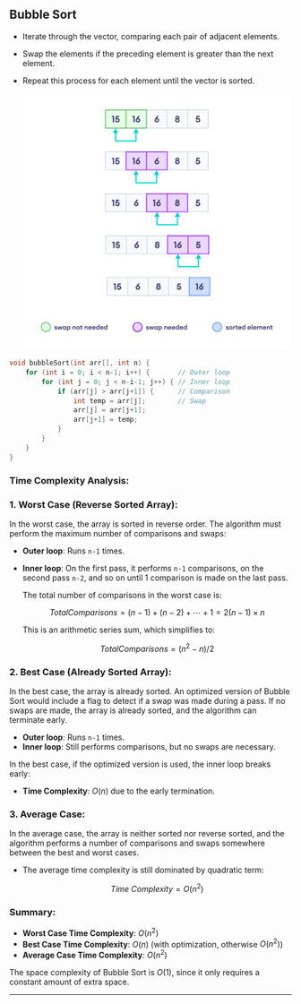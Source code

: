 ## Bubble Sort

- Iterate through the vector, comparing each pair of adjacent elements.
- Swap the elements if the preceding element is greater than the next element.
- Repeat this process for each element until the vector is sorted.

  ![bubbleSort](../Images/bubbleSort.png)


```cpp
void bubbleSort(int arr[], int n) {
    for (int i = 0; i < n-1; i++) {       // Outer loop
        for (int j = 0; j < n-i-1; j++) { // Inner loop
            if (arr[j] > arr[j+1]) {      // Comparison
                int temp = arr[j];        // Swap
                arr[j] = arr[j+1];
                arr[j+1] = temp;
            }
        }
    }
}

```

### Time Complexity Analysis:

### 1. **Worst Case (Reverse Sorted Array):**

In the worst case, the array is sorted in reverse order. The algorithm must perform the maximum number of comparisons and swaps:

- **Outer loop**: Runs `n-1` times.
- **Inner loop**: On the first pass, it performs `n-1` comparisons, on the second pass `n-2`, and so on until 1 comparison is made on the last pass.

  The total number of comparisons in the worst case is:

  $$
  Total Comparisons= (n−1)+(n−2)+⋯+1=2(n−1)×n
  $$

  This is an arithmetic series sum, which simplifies to:

  $$
  Total Comparisons = (n^2 - n)/2
  $$


### 2. **Best Case (Already Sorted Array):**

In the best case, the array is already sorted. An optimized version of Bubble Sort would include a flag to detect if a swap was made during a pass. If no swaps are made, the array is already sorted, and the algorithm can terminate early.

- **Outer loop**: Runs `n-1` times.
- **Inner loop**: Still performs comparisons, but no swaps are necessary.

In the best case, if the optimized version is used, the inner loop breaks early:

- **Time Complexity**:  $O(n)$ due to the early termination.

### 3. **Average Case:**

In the average case, the array is neither sorted nor reverse sorted, and the algorithm performs a number of comparisons and swaps somewhere between the best and worst cases.

- The average time complexity is still dominated by quadratic term:

  $$
  Time \ Complexity = O(n^2)
  $$


### Summary:

- **Worst Case Time Complexity**: $O(n^2)$
- **Best Case Time Complexity**: $O(n)$ (with optimization, otherwise $O(n^2)$)
- **Average Case Time Complexity**: $O(n^2)$

The space complexity of Bubble Sort is $O(1)$, since it only requires a constant amount of extra space.

---